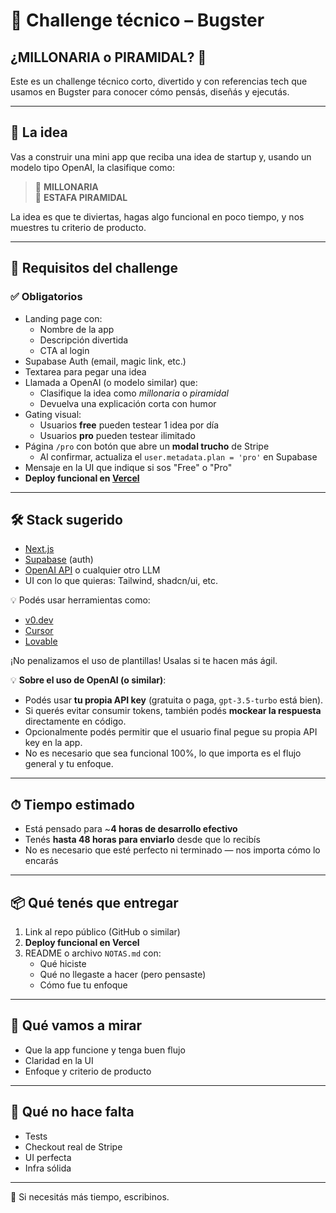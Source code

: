 # 🚀 Challenge técnico – Bugster  
## ¿MILLONARIA o PIRAMIDAL? 🤔

Este es un challenge técnico corto, divertido y con referencias tech que usamos en Bugster para conocer cómo pensás, diseñás y ejecutás.

---

## 🧠 La idea

Vas a construir una mini app que reciba una idea de startup y, usando un modelo tipo OpenAI, la clasifique como:

> 🚀 **MILLONARIA**  
> 💸 **ESTAFA PIRAMIDAL**

La idea es que te diviertas, hagas algo funcional en poco tiempo, y nos muestres tu criterio de producto.

---

## 🧩 Requisitos del challenge

### ✅ Obligatorios

- Landing page con:
  - Nombre de la app
  - Descripción divertida
  - CTA al login
- Supabase Auth (email, magic link, etc.)
- Textarea para pegar una idea
- Llamada a OpenAI (o modelo similar) que:
  - Clasifique la idea como *millonaria* o *piramidal*
  - Devuelva una explicación corta con humor
- Gating visual:
  - Usuarios **free** pueden testear 1 idea por día
  - Usuarios **pro** pueden testear ilimitado
- Página `/pro` con botón que abre un **modal trucho** de Stripe
  - Al confirmar, actualiza el `user.metadata.plan = 'pro'` en Supabase
- Mensaje en la UI que indique si sos "Free" o "Pro"
- **Deploy funcional en [Vercel](https://vercel.com/)**

---

## 🛠 Stack sugerido

- [Next.js](https://nextjs.org/)
- [Supabase](https://supabase.com/) (auth)
- [OpenAI API](https://platform.openai.com/) o cualquier otro LLM
- UI con lo que quieras: Tailwind, shadcn/ui, etc.

💡 Podés usar herramientas como:
- [v0.dev](https://v0.dev)
- [Cursor](https://www.cursor.sh/)
- [Lovable](https://www.lovable.so/)

¡No penalizamos el uso de plantillas! Usalas si te hacen más ágil.

💡 **Sobre el uso de OpenAI (o similar)**:
- Podés usar **tu propia API key** (gratuita o paga, `gpt-3.5-turbo` está bien).
- Si querés evitar consumir tokens, también podés **mockear la respuesta** directamente en código.
- Opcionalmente podés permitir que el usuario final pegue su propia API key en la app.
- No es necesario que sea funcional 100%, lo que importa es el flujo general y tu enfoque.

---

## ⏱ Tiempo estimado

- Está pensado para ~**4 horas de desarrollo efectivo**
- Tenés **hasta 48 horas para enviarlo** desde que lo recibís
- No es necesario que esté perfecto ni terminado — nos importa cómo lo encarás

---

## 📦 Qué tenés que entregar

1. Link al repo público (GitHub o similar)
2. **Deploy funcional en Vercel**
3. README o archivo `NOTAS.md` con:
   - Qué hiciste
   - Qué no llegaste a hacer (pero pensaste)
   - Cómo fue tu enfoque

---

## 🧐 Qué vamos a mirar

- Que la app funcione y tenga buen flujo
- Claridad en la UI
- Enfoque y criterio de producto

---

## 🛑 Qué no hace falta

- Tests
- Checkout real de Stripe
- UI perfecta
- Infra sólida

---

💬 Si necesitás más tiempo, escribinos.  

